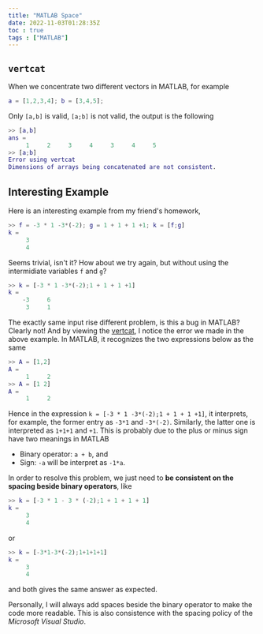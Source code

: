 ```yaml
---
title: "MATLAB Space"
date: 2022-11-03T01:28:35Z
toc : true
tags : ["MATLAB"]
---
```

## `vertcat`

When we concentrate two different vectors in MATLAB, for example 

```matlab
a = [1,2,3,4]; b = [3,4,5];
```

Only `[a,b]` is valid, `[a;b]` is not valid, the output is the following

```matlab
>> [a,b]
ans =
     1     2     3     4     3     4     5
>> [a;b]
Error using vertcat
Dimensions of arrays being concatenated are not consistent. 
```

## Interesting Example

Here is an interesting example from my friend's homework,

```matlab
>> f = -3 * 1 -3*(-2); g = 1 + 1 + 1 +1; k = [f;g]
k =
     3
     4
```

Seems trivial, isn't it? How about we try again, but without using the intermidiate variables `f` and `g`?

```matlab
>> k = [-3 * 1 -3*(-2);1 + 1 + 1 +1]
k =
    -3     6
     3     1
```

The exactly same input rise different problem, is this a bug in MATLAB? Clearly not! And by viewing the [vertcat](https://uk.mathworks.com/help/matlab/ref/double.vertcat.html), I notice the error we made in the above example. In MATLAB, it recognizes the two expressions below as the same 

```matlab
>> A = [1,2]
A =
     1     2
>> A = [1 2]
A =
     1     2
```

Hence in the expression `k = [-3 * 1 -3*(-2);1 + 1 + 1 +1]`, it interprets, for example, the former entry as `-3*1` and `-3*(-2)`. Similarly, the latter one is interpreted as `1+1+1` and `+1`. This is probably due to the plus or minus sign have two meanings in MATLAB 

* Binary operator: `a + b`, and 
* Sign: `-a` will be interpret as `-1*a`.

In order to resolve this problem, we just need to **be consistent on the spacing beside binary operators**, like 

```matlab
>> k = [-3 * 1 - 3 * (-2);1 + 1 + 1 + 1]
k =
     3
     4
```

or 

```matlab
>> k = [-3*1-3*(-2);1+1+1+1]
k =
     3
     4
```

and both gives the same answer as expected.

Personally, I will always add spaces beside the binary operator to make the code more readable. This is also consistence with the spacing policy of the *Microsoft Visual Studio*.

